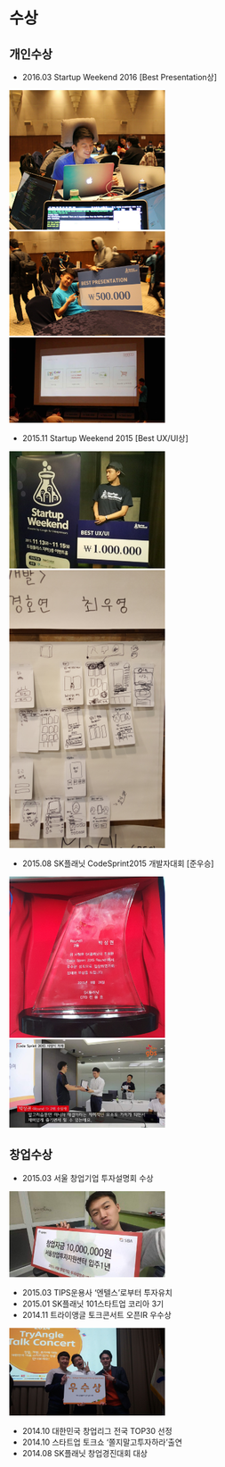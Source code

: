 # 수상

## 개인수상
- 2016.03 Startup Weekend 2016 [Best Presentation상]

<img src="../art/prize/201603/20160506_121519.jpg" width="280"> <img src="../art/prize/201603/201603.jpg" width="280"> <img src="../art/prize/201603/FB_IMG_1458807854231.jpg" width="280">

- 2015.11 Startup Weekend 2015 [Best UX/UI상]

<img src="../art/prize/201511/201511.jpg" width="280"> <img src="../art/prize/201511/20151114_123118.jpg" width="280">

- 2015.08 SK플래닛 CodeSprint2015 개발자대회 [준우승]

<img src="../art/prize/201508/20150826_233120-1.jpg" width="280"> <img src="../art/prize/201508/201508.jpg" width="280">


## 창업수상
- 2015.03 서울 창업기업 투자설명회 수상

<img src="../art/prize/201503/FB_IMG_1438868043923.jpg" width="280">

- 2015.03 TIPS운용사 ‘엔텔스’로부터 투자유치
- 2015.01 SK플래닛 101스타트업 코리아 3기
- 2014.11 트라이앵글 토크콘서트 오픈IR 우수상

<img src="../art/prize/201411/20141120_182006.jpg" width="280">

- 2014.10 대한민국 창업리그 전국 TOP30 선정
- 2014.10 스타트업 토크쇼 ‘쫄지말고투자하라’출연
- 2014.08 SK플래닛 창업경진대회 대상
